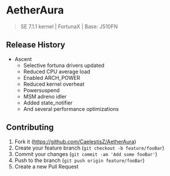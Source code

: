 # AetherAura
> SE 7.1.1 kernel | FortunaX | Base: J510FN

## Release History

 - Ascent
     - Selective fortuna drivers updated
     - Reduced CPU average load
     - Enabled ARCH_POWER
     - Reduced kernel overheat
     - Powersuspend
     - MSM adreno idler
     - Added state_notifier
     - And several performance optimizations

## Contributing

1. Fork it (<https://github.com/CaelestisZ/AetherAura>)
2. Create your feature branch (`git checkout -b feature/fooBar`)
3. Commit your changes (`git commit -am 'Add some fooBar'`)
4. Push to the branch (`git push origin feature/fooBar`)
5. Create a new Pull Request
